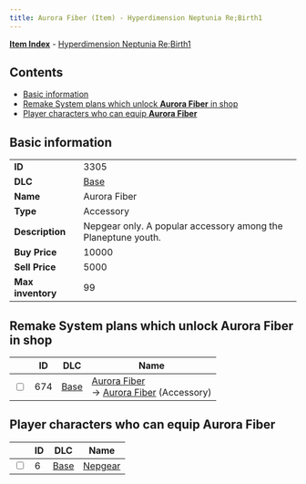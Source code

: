```yaml
---
title: Aurora Fiber (Item) - Hyperdimension Neptunia Re;Birth1
---
```


[**Item Index**](/neptunia/rb1/item/index.html) - [Hyperdimension Neptunia Re;Birth1](/neptunia/rb1)

## Contents

- [Basic information](#basic-information)
- [Remake System plans which unlock **Aurora Fiber** in shop](#remake-system-plans-which-unlock-aurora-fiber-in-shop)
- [Player characters who can equip **Aurora Fiber**](#player-characters-who-can-equip-aurora-fiber)
## Basic information

|   |   |
| -- | -- |
| **ID** | 3305 |
| **DLC** | [Base](/neptunia/rb1/dlc/1-base.html) |
| **Name** | Aurora Fiber |
| **Type** | Accessory |
| **Description** | Nepgear only. A popular accessory among the Planeptune youth. |
| **Buy Price** | 10000 |
| **Sell Price** | 5000 |
| **Max inventory** | 99 |


## Remake System plans which unlock **Aurora Fiber** in shop

|    | ID | DLC | Name |
| -- | -- | --- | ---- |
| <input type="checkbox" id="rb1-remake-1-674" class="trackbox" /> | 674 | [Base](/neptunia/rb1/dlc/1-base.html) | [Aurora Fiber](/neptunia/rb1/remake/1-674-aurora-fiber.html)<br /> → [Aurora Fiber](/neptunia/rb1/item/1-3305-aurora-fiber.html) (Accessory) |


## Player characters who can equip **Aurora Fiber**

|    | ID | DLC | Name |
| -- | -- | --- | ---- |
| <input type="checkbox" id="rb1-player-1-6" class="trackbox" /> | 6 | [Base](/neptunia/rb1/dlc/1-base.html) | [Nepgear](/neptunia/rb1/player/1-6-nepgear.html) |
